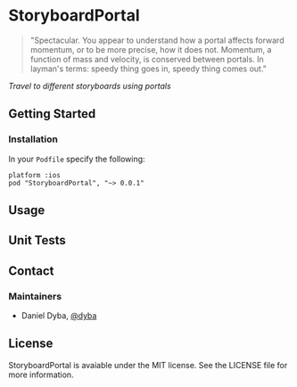 # StoryboardPortal

> "Spectacular. You appear to understand how a portal affects forward momentum, or to be more precise, how it does not. Momentum, a function of mass and velocity, is conserved between portals. In layman's terms: speedy thing goes in, speedy thing comes out."


_Travel to different storyboards using portals_

## Getting Started

### Installation

In your ```Podfile``` specify the following:

```
platform :ios
pod "StoryboardPortal", "~> 0.0.1"
```

## Usage

## Unit Tests

## Contact

### Maintainers

* Daniel Dyba, [@dyba](http://twitter.com/dyba)

## License

StoryboardPortal is avaiable under the MIT license. See the LICENSE file for more information.